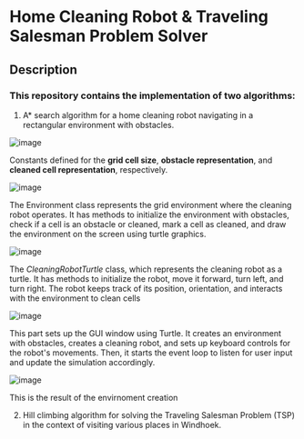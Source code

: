# Home Cleaning Robot & Traveling Salesman Problem Solver
## Description

### This repository contains the implementation of two algorithms:

1. A* search algorithm for a home cleaning robot navigating in a rectangular environment with obstacles.
   
![image](https://github.com/CallmeKuda/Artificial-Intelligence-AIR711s/assets/84506806/8224fc6e-4963-439e-a2a3-75ccab847c65)

Constants defined for the **grid cell size**, **obstacle representation**, and **cleaned cell representation**, respectively.

![image](https://github.com/CallmeKuda/Artificial-Intelligence-AIR711s/assets/84506806/56dedb5d-31ed-4d5c-8c69-6514a389758d)

The Environment class represents the grid environment where the cleaning robot operates. 
It has methods to initialize the environment with obstacles, check if a cell is an obstacle or cleaned, 
mark a cell as cleaned, and draw the environment on the screen using turtle graphics.

![image](https://github.com/CallmeKuda/Artificial-Intelligence-AIR711s/assets/84506806/7aca30ed-0037-4e39-951d-abd6336b1995)

The _CleaningRobotTurtle_ class, which represents the cleaning robot as a turtle. It has methods to initialize the robot, move it forward, turn left, and turn right. The robot keeps track of its position, orientation, and interacts with the environment to clean cells

![image](https://github.com/CallmeKuda/Artificial-Intelligence-AIR711s/assets/84506806/498c1d76-daf0-467e-9b5d-2d8d007fa62d)

This part sets up the GUI window using Turtle. It creates an environment with obstacles,
creates a cleaning robot, and sets up keyboard controls for the robot's movements.
Then, it starts the event loop to listen for user input and update the simulation accordingly.


![image](https://github.com/CallmeKuda/Artificial-Intelligence-AIR711s/assets/84506806/3b519065-6276-46bd-9c6c-01ceb07a6956)

This is the result of the envirnoment creation

2. Hill climbing algorithm for solving the Traveling Salesman Problem (TSP) in the context of visiting various places in Windhoek.
